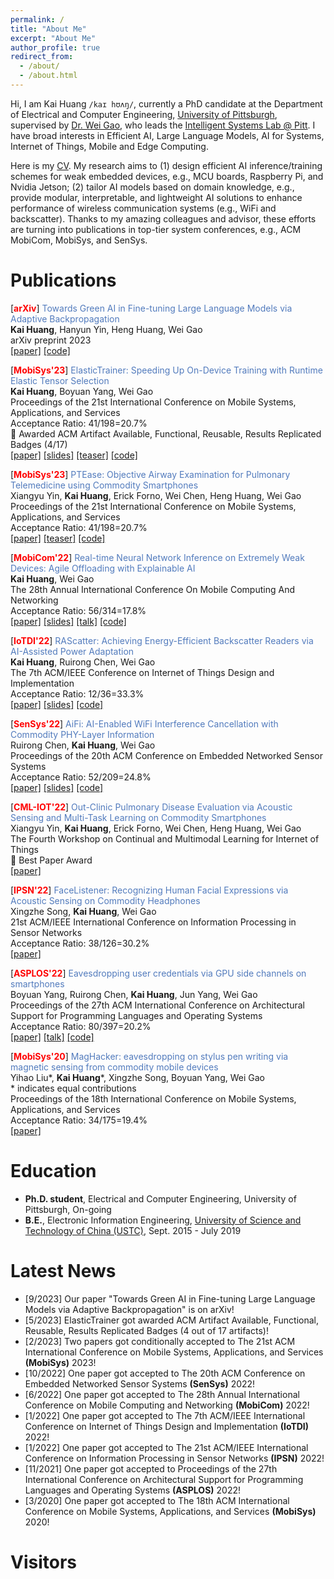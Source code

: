 ```yaml
---
permalink: /
title: "About Me"
excerpt: "About Me"
author_profile: true
redirect_from: 
  - /about/
  - /about.html
---
```



Hi, I am Kai Huang `/kaɪ hʊʌŋ/`, currently a PhD candidate at the Department of Electrical and Computer Engineering, [University of Pittsburgh](https://www.pitt.edu/),  supervised by [Dr. Wei Gao](https://sites.pitt.edu/~weigao/), who leads the [Intelligent Systems Lab @ Pitt](https://pittisl.github.io/). I have broad interests in Efficient AI, Large Language Models, AI for Systems, Internet of Things, Mobile and Edge Computing.

Here is my [CV](http://hellokevin07.github.io/files/CV_KaiHuang.pdf). My research aims to (1) design efficient AI inference/training schemes for weak embedded devices, e.g., MCU boards, Raspberry Pi, and Nvidia Jetson; (2) tailor AI models based on domain knowledge, e.g., provide modular, interpretable, and lightweight AI solutions to enhance performance of wireless communication systems (e.g., WiFi and backscatter). Thanks to my amazing colleagues and advisor, these efforts are turning into publications in top-tier system conferences, e.g., ACM MobiCom, MobiSys, and SenSys.


Publications
====
[<b><span style="color:red">arXiv</span></b>]
<span style="color:#527bbd">Towards Green AI in Fine-tuning Large Language Models via Adaptive Backpropagation </span> <br>
<b>Kai Huang</b>, Hanyun Yin, Heng Huang, Wei Gao <br>
arXiv preprint 2023 <br>
[[paper]](https://arxiv.org/abs/2309.13192)
[[code]](https://github.com/HelloKevin07/GreenTrainer)

[<b><span style="color:red">MobiSys'23</span></b>]
<span style="color:#527bbd">ElasticTrainer: Speeding Up On-Device Training with Runtime Elastic Tensor Selection </span> <br>
<b>Kai Huang</b>, Boyuan Yang, Wei Gao <br>
Proceedings of the 21st International Conference on Mobile Systems, Applications, and Services <br>
Acceptance Ratio: 41/198=20.7%<br>
&#127881; Awarded ACM Artifact Available, Functional, Reusable, Results Replicated Badges (4/17) <br>
[[paper]](http://hellokevin07.github.io/files/mobisys23-ElasticTrainer.pdf)
[[slides]](https://github.com/HelloKevin07/HelloKevin07.github.io/raw/master/files/ElasticTrainer-slides.pptx)
[[teaser]](https://youtu.be/q86LnqEew_U)
[[code]](https://github.com/HelloKevin07/ElasticTrainer)

[<b><span style="color:red">MobiSys'23</span></b>] 
<span style="color:#527bbd">PTEase: Objective Airway Examination for Pulmonary Telemedicine using Commodity Smartphones </span> <br>
Xiangyu Yin, <b>Kai Huang</b>, Erick Forno, Wei Chen, Heng Huang, Wei Gao <br>
Proceedings of the 21st International Conference on Mobile Systems, Applications, and Services <br>
Acceptance Ratio: 41/198=20.7%<br>
[[paper]](http://hellokevin07.github.io/files/mobisys23-PTEase.pdf)
[[teaser]](https://youtu.be/Netn1AOdsz8)
[[code]](https://github.com/ericyxy98/PTEase)

[<b><span style="color:red">MobiCom'22</span></b>] <span style="color:#527bbd">Real-time Neural Network Inference on Extremely Weak Devices: Agile Offloading with Explainable AI</span> <br>
<b>Kai Huang</b>, Wei Gao <br>
The 28th Annual International Conference On
Mobile Computing And Networking <br>
Acceptance Ratio: 56/314=17.8%<br>
[[paper]](http://hellokevin07.github.io/files/mobicom22-AgileNN.pdf)
[[slides]](https://github.com/HelloKevin07/HelloKevin07.github.io/raw/master/files/AgileNN-slides.pptx)
[[talk]](https://www.youtube.com/watch?v=OwNRcuTRgwE)
[[code]](https://github.com/HelloKevin07/AgileNN)

[<b><span style="color:red">IoTDI'22</span></b>] <span style="color:#527bbd">RAScatter: Achieving Energy-Efficient Backscatter Readers via AI-Assisted Power Adaptation</span> <br>
<b>Kai Huang</b>, Ruirong Chen, Wei Gao <br>
The 7th ACM/IEEE Conference on Internet of Things Design and Implementation <br>
Acceptance Ratio: 12/36=33.3%<br>
[[paper]](http://hellokevin07.github.io/files/iotdi22-RAScatter.pdf)
[[slides]](https://github.com/HelloKevin07/HelloKevin07.github.io/raw/master/files/RAScatter-slides.pptx)
[[code]](https://github.com/HelloKevin07/RAScatter)

[<b><span style="color:red">SenSys'22</span></b>] <span style="color:#527bbd">AiFi: AI-Enabled WiFi Interference Cancellation with Commodity PHY-Layer Information</span> <br>
Ruirong Chen, <b>Kai Huang</b>, Wei Gao <br>
Proceedings of the 20th ACM Conference on Embedded Networked Sensor Systems <br>
Acceptance Ratio: 52/209=24.8%<br>
[[paper]](http://hellokevin07.github.io/files/sensys22-AiFi.pdf)
[[slides]](https://github.com/HelloKevin07/HelloKevin07.github.io/raw/master/files/AiFi-slides.pptx)
[[code]](https://github.com/mmcruirong/PHY_Reconstruct)

[<b><span style="color:red">CML-IOT'22</span></b>] 
<span style="color:#527bbd">Out-Clinic Pulmonary Disease Evaluation via Acoustic Sensing and Multi-Task Learning on Commodity Smartphones</span> <br>
Xiangyu Yin, <b>Kai Huang</b>, Erick Forno, Wei Chen, Heng Huang, Wei Gao <br>
The Fourth Workshop on Continual and Multimodal Learning for Internet of Things <br>
&#127881; Best Paper Award <br>
[[paper]](https://dl.acm.org/doi/abs/10.1145/3560905.3568437)


[<b><span style="color:red">IPSN'22</span></b>] <span style="color:#527bbd">FaceListener: Recognizing Human Facial Expressions via Acoustic Sensing on Commodity Headphones</span> <br>
Xingzhe Song, <b>Kai Huang</b>, Wei Gao <br>
21st ACM/IEEE International Conference on Information Processing in Sensor Networks <br>
Acceptance Ratio: 38/126=30.2%<br>
[[paper]](http://hellokevin07.github.io/files/ipsn22-FaceListener.pdf)

[<b><span style="color:red">ASPLOS'22</span></b>] <span style="color:#527bbd">Eavesdropping user credentials via GPU side channels on smartphones</span> <br>
Boyuan Yang, Ruirong Chen, <b>Kai Huang</b>, Jun Yang, Wei Gao <br>
Proceedings of the 27th ACM International Conference on Architectural Support for Programming Languages and Operating Systems <br>
Acceptance Ratio: 80/397=20.2%<br>
[[paper]](http://hellokevin07.github.io/files/asplos22-perfinfer.pdf)
[[talk]](https://www.youtube.com/watch?v=LE9Eyn43zSs)
[[code]](https://github.com/perfinfer/code)

[<b><span style="color:red">MobiSys'20</span></b>] <span style="color:#527bbd">MagHacker: eavesdropping on stylus pen writing via magnetic sensing from commodity mobile devices</span> <br>
Yihao Liu\*, <b>Kai Huang</b>\*, Xingzhe Song, Boyuan Yang, Wei Gao <br>
\* indicates equal contributions <br>
Proceedings of the 18th International Conference on Mobile Systems, Applications, and Services <br>
Acceptance Ratio: 34/175=19.4%<br>
[[paper]](http://hellokevin07.github.io/files/mobisys20-MagHacker.pdf)

Education
====
* <b>Ph.D. student</b>, Electrical and Computer Engineering, University of Pittsburgh, On-going
* <b>B.E.</b>, Electronic Information Engineering, [University of Science and Technology of China (USTC)](https://en.ustc.edu.cn/), Sept. 2015 - July 2019

Latest News
====
* [9/2023] Our paper "Towards Green AI in Fine-tuning Large Language Models via Adaptive Backpropagation" is on arXiv!
* [5/2023] ElasticTrainer got awarded ACM Artifact Available, Functional, Reusable, Results Replicated Badges (4 out of 17 artifacts)!
* [2/2023] Two papers got conditionally accepted to The 21st ACM International Conference on Mobile Systems, Applications, and Services <b>(MobiSys)</b> 2023!
* [10/2022] One paper got accepted to The 20th ACM Conference on Embedded Networked Sensor Systems <b>(SenSys)</b> 2022!
* [6/2022] One paper got accepted to The 28th Annual International Conference on Mobile Computing and Networking <b>(MobiCom)</b> 2022!
* [1/2022] One paper got accepted to The 7th ACM/IEEE International Conference on Internet of Things Design and Implementation <b>(IoTDI)</b> 2022!
* [1/2022] One paper got accepted to The 21st ACM/IEEE International Conference on Information Processing in Sensor Networks <b>(IPSN)</b> 2022!
* [11/2021] One paper got accepted to Proceedings of the 27th International Conference on Architectural Support for Programming Languages and Operating Systems <b>(ASPLOS)</b> 2022!
* [3/2020] One paper got accepted to The 18th ACM International Conference on Mobile Systems, Applications, and Services <b>(MobiSys)</b> 2020!

Visitors
====
<script type="text/javascript" id="clustrmaps" src="//cdn.clustrmaps.com/map_v2.js?cl=ffffff&w=200&t=n&d=g7u5IUOs5t68iO-I4a8qm8n-jEiqio_uFKOmjHZBpT4&co=2589cf"></script>
